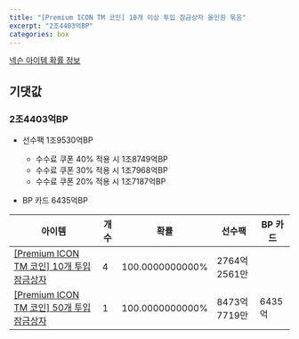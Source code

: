 ```yaml
---
title: "[Premium ICON TM 코인] 10개 이상 투입 잠금상자 올인원 묶음"
excerpt: "2조4403억BP"
categories: box
---
```

[넥슨 아이템 확률 정보](http://iteminfo.nexon.com/probability/fo4?sn=7395)

## 기댓값
### 2조4403억BP
  - 선수팩 1조9530억BP
    - 수수료 쿠폰 40% 적용 시 1조8749억BP
    - 수수료 쿠폰 30% 적용 시 1조7968억BP
    - 수수료 쿠폰 20% 적용 시 1조7187억BP

  - BP 카드 6435억BP

|아이템|개수|확률|선수팩|BP 카드|
|---|---|---|---|---|
|[[Premium ICON TM 코인] 10개 투입 잠금상자](/box/7390)|4|100.0000000000%|2764억2561만||
|[[Premium ICON TM 코인] 50개 투입 잠금상자](/box/7391)|1|100.0000000000%|8473억7719만|6435억|
